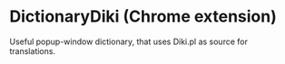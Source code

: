 # DictionaryDiki (Chrome extension)

Useful popup-window dictionary, that uses Diki.pl as source for translations.
